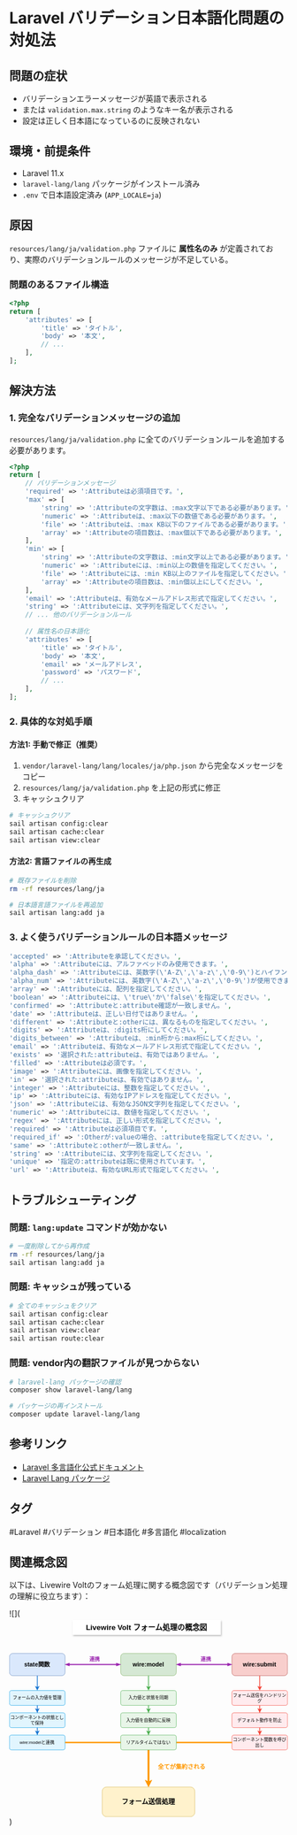 # Laravel バリデーション日本語化問題の対処法

## 問題の症状
- バリデーションエラーメッセージが英語で表示される
- または `validation.max.string` のようなキー名が表示される
- 設定は正しく日本語になっているのに反映されない

## 環境・前提条件
- Laravel 11.x
- `laravel-lang/lang` パッケージがインストール済み
- `.env` で日本語設定済み (`APP_LOCALE=ja`)

## 原因
`resources/lang/ja/validation.php` ファイルに **属性名のみ** が定義されており、実際のバリデーションルールのメッセージが不足している。

### 問題のあるファイル構造
```php
<?php
return [
    'attributes' => [
        'title' => 'タイトル',
        'body' => '本文',
        // ...
    ],
];
```

## 解決方法

### 1. 完全なバリデーションメッセージの追加
`resources/lang/ja/validation.php` に全てのバリデーションルールを追加する必要があります。

```php
<?php
return [
    // バリデーションメッセージ
    'required' => ':Attributeは必須項目です。',
    'max' => [
        'string' => ':Attributeの文字数は、:max文字以下である必要があります。',
        'numeric' => ':Attributeは、:max以下の数値である必要があります。',
        'file' => ':Attributeは、:max KB以下のファイルである必要があります。',
        'array' => ':Attributeの項目数は、:max個以下である必要があります。',
    ],
    'min' => [
        'string' => ':Attributeの文字数は、:min文字以上である必要があります。',
        'numeric' => ':Attributeには、:min以上の数値を指定してください。',
        'file' => ':Attributeには、:min KB以上のファイルを指定してください。',
        'array' => ':Attributeの項目数は、:min個以上にしてください。',
    ],
    'email' => ':Attributeは、有効なメールアドレス形式で指定してください。',
    'string' => ':Attributeには、文字列を指定してください。',
    // ... 他のバリデーションルール
    
    // 属性名の日本語化
    'attributes' => [
        'title' => 'タイトル',
        'body' => '本文',
        'email' => 'メールアドレス',
        'password' => 'パスワード',
        // ...
    ],
];
```

### 2. 具体的な対処手順

#### 方法1: 手動で修正（推奨）
1. `vendor/laravel-lang/lang/locales/ja/php.json` から完全なメッセージをコピー
2. `resources/lang/ja/validation.php` を上記の形式に修正
3. キャッシュクリア

```bash
# キャッシュクリア
sail artisan config:clear
sail artisan cache:clear  
sail artisan view:clear
```

#### 方法2: 言語ファイルの再生成
```bash
# 既存ファイルを削除
rm -rf resources/lang/ja

# 日本語言語ファイルを再追加
sail artisan lang:add ja
```

### 3. よく使うバリデーションルールの日本語メッセージ

```php
'accepted' => ':Attributeを承認してください。',
'alpha' => ':Attributeには、アルファベッドのみ使用できます。',
'alpha_dash' => ':Attributeには、英数字(\'A-Z\',\'a-z\',\'0-9\')とハイフンと下線(\'-\',\'_\')が使用できます。',
'alpha_num' => ':Attributeには、英数字(\'A-Z\',\'a-z\',\'0-9\')が使用できます。',
'array' => ':Attributeには、配列を指定してください。',
'boolean' => ':Attributeには、\'true\'か\'false\'を指定してください。',
'confirmed' => ':Attributeと:attribute確認が一致しません。',
'date' => ':Attributeは、正しい日付ではありません。',
'different' => ':Attributeと:otherには、異なるものを指定してください。',
'digits' => ':Attributeは、:digits桁にしてください。',
'digits_between' => ':Attributeは、:min桁から:max桁にしてください。',
'email' => ':Attributeは、有効なメールアドレス形式で指定してください。',
'exists' => '選択された:attributeは、有効ではありません。',
'filled' => ':Attributeは必須です。',
'image' => ':Attributeには、画像を指定してください。',
'in' => '選択された:attributeは、有効ではありません。',
'integer' => ':Attributeには、整数を指定してください。',
'ip' => ':Attributeには、有効なIPアドレスを指定してください。',
'json' => ':Attributeには、有効なJSON文字列を指定してください。',
'numeric' => ':Attributeには、数値を指定してください。',
'regex' => ':Attributeには、正しい形式を指定してください。',
'required' => ':Attributeは必須項目です。',
'required_if' => ':Otherが:valueの場合、:attributeを指定してください。',
'same' => ':Attributeと:otherが一致しません。',
'string' => ':Attributeには、文字列を指定してください。',
'unique' => '指定の:attributeは既に使用されています。',
'url' => ':Attributeは、有効なURL形式で指定してください。',
```

## トラブルシューティング

### 問題: `lang:update` コマンドが効かない
```bash
# 一度削除してから再作成
rm -rf resources/lang/ja
sail artisan lang:add ja
```

### 問題: キャッシュが残っている
```bash
# 全てのキャッシュをクリア
sail artisan config:clear
sail artisan cache:clear
sail artisan view:clear
sail artisan route:clear
```

### 問題: vendor内の翻訳ファイルが見つからない
```bash
# laravel-lang パッケージの確認
composer show laravel-lang/lang

# パッケージの再インストール
composer update laravel-lang/lang
```

## 参考リンク
- [Laravel 多言語化公式ドキュメント](https://laravel.com/docs/11.x/localization)
- [Laravel Lang パッケージ](https://github.com/Laravel-Lang/lang)

## タグ
#Laravel #バリデーション #日本語化 #多言語化 #localization


## 関連概念図

以下は、Livewire Voltのフォーム処理に関する概念図です（バリデーション処理の理解に役立ちます）：

![](<svg xmlns="http://www.w3.org/2000/svg" style="cursor:pointer;max-width:100%;max-height:535px;" xmlns:xlink="http://www.w3.org/1999/xlink" version="1.1" width="751px" viewBox="-0.5 -0.5 751 535" content="&lt;mxfile&gt;&#10;  &lt;diagram name=&quot;Livewire Volt概念図&quot; id=&quot;livewire-concepts&quot;&gt;&#10;    &lt;mxGraphModel dx=&quot;398&quot; dy=&quot;344&quot; grid=&quot;1&quot; gridSize=&quot;10&quot; guides=&quot;1&quot; tooltips=&quot;1&quot; connect=&quot;1&quot; arrows=&quot;1&quot; fold=&quot;1&quot; page=&quot;1&quot; pageScale=&quot;1&quot; pageWidth=&quot;1169&quot; pageHeight=&quot;827&quot; math=&quot;0&quot; shadow=&quot;0&quot;&gt;&#10;      &lt;root&gt;&#10;        &lt;mxCell id=&quot;0&quot; /&gt;&#10;        &lt;mxCell id=&quot;1&quot; parent=&quot;0&quot; /&gt;&#10;        &lt;mxCell id=&quot;title&quot; value=&quot;Livewire Volt フォーム処理の概念図&quot; style=&quot;text;html=1;strokeColor=none;fillColor=#FFFFFF;align=center;verticalAlign=middle;whiteSpace=wrap;rounded=0;fontSize=20;fontStyle=1;shadow=1;&quot; parent=&quot;1&quot; vertex=&quot;1&quot;&gt;&#10;          &lt;mxGeometry x=&quot;270&quot; y=&quot;30&quot; width=&quot;400&quot; height=&quot;40&quot; as=&quot;geometry&quot; /&gt;&#10;        &lt;/mxCell&gt;&#10;        &lt;mxCell id=&quot;state&quot; value=&quot;state関数&quot; style=&quot;rounded=1;whiteSpace=wrap;html=1;fillColor=#dae8fc;strokeColor=#6c8ebf;fontSize=16;fontStyle=1;&quot; parent=&quot;1&quot; vertex=&quot;1&quot;&gt;&#10;          &lt;mxGeometry x=&quot;100&quot; y=&quot;120&quot; width=&quot;150&quot; height=&quot;60&quot; as=&quot;geometry&quot; /&gt;&#10;        &lt;/mxCell&gt;&#10;        &lt;mxCell id=&quot;state-desc1&quot; value=&quot;フォームの入力値を管理&quot; style=&quot;rounded=1;whiteSpace=wrap;html=1;fillColor=#e1f5fe;strokeColor=#039be5;&quot; parent=&quot;1&quot; vertex=&quot;1&quot;&gt;&#10;          &lt;mxGeometry x=&quot;100&quot; y=&quot;220&quot; width=&quot;150&quot; height=&quot;40&quot; as=&quot;geometry&quot; /&gt;&#10;        &lt;/mxCell&gt;&#10;        &lt;mxCell id=&quot;state-desc2&quot; value=&quot;コンポーネントの状態として保持&quot; style=&quot;rounded=1;whiteSpace=wrap;html=1;fillColor=#e1f5fe;strokeColor=#039be5;&quot; parent=&quot;1&quot; vertex=&quot;1&quot;&gt;&#10;          &lt;mxGeometry x=&quot;100&quot; y=&quot;280&quot; width=&quot;150&quot; height=&quot;40&quot; as=&quot;geometry&quot; /&gt;&#10;        &lt;/mxCell&gt;&#10;        &lt;mxCell id=&quot;state-desc3&quot; value=&quot;wire:modelと連携&quot; style=&quot;rounded=1;whiteSpace=wrap;html=1;fillColor=#e1f5fe;strokeColor=#039be5;&quot; parent=&quot;1&quot; vertex=&quot;1&quot;&gt;&#10;          &lt;mxGeometry x=&quot;100&quot; y=&quot;340&quot; width=&quot;150&quot; height=&quot;40&quot; as=&quot;geometry&quot; /&gt;&#10;        &lt;/mxCell&gt;&#10;        &lt;mxCell id=&quot;wiremodel&quot; value=&quot;wire:model&quot; style=&quot;rounded=1;whiteSpace=wrap;html=1;fillColor=#d5e8d4;strokeColor=#82b366;fontSize=16;fontStyle=1;&quot; parent=&quot;1&quot; vertex=&quot;1&quot;&gt;&#10;          &lt;mxGeometry x=&quot;400&quot; y=&quot;120&quot; width=&quot;150&quot; height=&quot;60&quot; as=&quot;geometry&quot; /&gt;&#10;        &lt;/mxCell&gt;&#10;        &lt;mxCell id=&quot;model-desc1&quot; value=&quot;入力値と状態を同期&quot; style=&quot;rounded=1;whiteSpace=wrap;html=1;fillColor=#e8f5e8;strokeColor=#4caf50;&quot; parent=&quot;1&quot; vertex=&quot;1&quot;&gt;&#10;          &lt;mxGeometry x=&quot;400&quot; y=&quot;220&quot; width=&quot;150&quot; height=&quot;40&quot; as=&quot;geometry&quot; /&gt;&#10;        &lt;/mxCell&gt;&#10;        &lt;mxCell id=&quot;model-desc2&quot; value=&quot;入力値を自動的に反映&quot; style=&quot;rounded=1;whiteSpace=wrap;html=1;fillColor=#e8f5e8;strokeColor=#4caf50;&quot; parent=&quot;1&quot; vertex=&quot;1&quot;&gt;&#10;          &lt;mxGeometry x=&quot;400&quot; y=&quot;280&quot; width=&quot;150&quot; height=&quot;40&quot; as=&quot;geometry&quot; /&gt;&#10;        &lt;/mxCell&gt;&#10;        &lt;mxCell id=&quot;wiresubmit&quot; value=&quot;wire:submit&quot; style=&quot;rounded=1;whiteSpace=wrap;html=1;fillColor=#f8cecc;strokeColor=#b85450;fontSize=16;fontStyle=1;&quot; parent=&quot;1&quot; vertex=&quot;1&quot;&gt;&#10;          &lt;mxGeometry x=&quot;700&quot; y=&quot;120&quot; width=&quot;150&quot; height=&quot;60&quot; as=&quot;geometry&quot; /&gt;&#10;        &lt;/mxCell&gt;&#10;        &lt;mxCell id=&quot;submit-desc1&quot; value=&quot;フォーム送信をハンドリング&quot; style=&quot;rounded=1;whiteSpace=wrap;html=1;fillColor=#ffebee;strokeColor=#f44336;&quot; parent=&quot;1&quot; vertex=&quot;1&quot;&gt;&#10;          &lt;mxGeometry x=&quot;700&quot; y=&quot;220&quot; width=&quot;150&quot; height=&quot;40&quot; as=&quot;geometry&quot; /&gt;&#10;        &lt;/mxCell&gt;&#10;        &lt;mxCell id=&quot;submit-desc2&quot; value=&quot;デフォルト動作を防止&quot; style=&quot;rounded=1;whiteSpace=wrap;html=1;fillColor=#ffebee;strokeColor=#f44336;&quot; parent=&quot;1&quot; vertex=&quot;1&quot;&gt;&#10;          &lt;mxGeometry x=&quot;700&quot; y=&quot;280&quot; width=&quot;150&quot; height=&quot;40&quot; as=&quot;geometry&quot; /&gt;&#10;        &lt;/mxCell&gt;&#10;        &lt;mxCell id=&quot;submit-desc3&quot; value=&quot;コンポーネント関数を呼び出し&quot; style=&quot;rounded=1;whiteSpace=wrap;html=1;fillColor=#ffebee;strokeColor=#f44336;&quot; parent=&quot;1&quot; vertex=&quot;1&quot;&gt;&#10;          &lt;mxGeometry x=&quot;700&quot; y=&quot;340&quot; width=&quot;150&quot; height=&quot;40&quot; as=&quot;geometry&quot; /&gt;&#10;        &lt;/mxCell&gt;&#10;        &lt;mxCell id=&quot;process&quot; value=&quot;フォーム送信処理&quot; style=&quot;rounded=1;whiteSpace=wrap;html=1;fillColor=#fff2cc;strokeColor=#d6b656;fontSize=18;fontStyle=1;&quot; parent=&quot;1&quot; vertex=&quot;1&quot;&gt;&#10;          &lt;mxGeometry x=&quot;350&quot; y=&quot;480&quot; width=&quot;250&quot; height=&quot;80&quot; as=&quot;geometry&quot; /&gt;&#10;        &lt;/mxCell&gt;&#10;        &lt;mxCell id=&quot;arrow1&quot; style=&quot;edgeStyle=orthogonalEdgeStyle;rounded=0;orthogonalLoop=1;jettySize=auto;html=1;strokeWidth=2;strokeColor=#1976d2;&quot; parent=&quot;1&quot; source=&quot;state&quot; target=&quot;state-desc1&quot; edge=&quot;1&quot;&gt;&#10;          &lt;mxGeometry relative=&quot;1&quot; as=&quot;geometry&quot; /&gt;&#10;        &lt;/mxCell&gt;&#10;        &lt;mxCell id=&quot;arrow2&quot; style=&quot;edgeStyle=orthogonalEdgeStyle;rounded=0;orthogonalLoop=1;jettySize=auto;html=1;strokeWidth=2;strokeColor=#1976d2;&quot; parent=&quot;1&quot; source=&quot;state-desc1&quot; target=&quot;state-desc2&quot; edge=&quot;1&quot;&gt;&#10;          &lt;mxGeometry relative=&quot;1&quot; as=&quot;geometry&quot; /&gt;&#10;        &lt;/mxCell&gt;&#10;        &lt;mxCell id=&quot;arrow3&quot; style=&quot;edgeStyle=orthogonalEdgeStyle;rounded=0;orthogonalLoop=1;jettySize=auto;html=1;strokeWidth=2;strokeColor=#1976d2;&quot; parent=&quot;1&quot; source=&quot;state-desc2&quot; target=&quot;state-desc3&quot; edge=&quot;1&quot;&gt;&#10;          &lt;mxGeometry relative=&quot;1&quot; as=&quot;geometry&quot; /&gt;&#10;        &lt;/mxCell&gt;&#10;        &lt;mxCell id=&quot;arrow4&quot; style=&quot;edgeStyle=orthogonalEdgeStyle;rounded=0;orthogonalLoop=1;jettySize=auto;html=1;strokeWidth=2;strokeColor=#4caf50;&quot; parent=&quot;1&quot; source=&quot;wiremodel&quot; target=&quot;model-desc1&quot; edge=&quot;1&quot;&gt;&#10;          &lt;mxGeometry relative=&quot;1&quot; as=&quot;geometry&quot; /&gt;&#10;        &lt;/mxCell&gt;&#10;        &lt;mxCell id=&quot;arrow5&quot; style=&quot;edgeStyle=orthogonalEdgeStyle;rounded=0;orthogonalLoop=1;jettySize=auto;html=1;strokeWidth=2;strokeColor=#4caf50;&quot; parent=&quot;1&quot; source=&quot;model-desc1&quot; target=&quot;model-desc2&quot; edge=&quot;1&quot;&gt;&#10;          &lt;mxGeometry relative=&quot;1&quot; as=&quot;geometry&quot; /&gt;&#10;        &lt;/mxCell&gt;&#10;        &lt;mxCell id=&quot;arrow6&quot; style=&quot;edgeStyle=orthogonalEdgeStyle;rounded=0;orthogonalLoop=1;jettySize=auto;html=1;strokeWidth=2;strokeColor=#4caf50;&quot; parent=&quot;1&quot; source=&quot;model-desc2&quot; target=&quot;model-desc3&quot; edge=&quot;1&quot;&gt;&#10;          &lt;mxGeometry relative=&quot;1&quot; as=&quot;geometry&quot; /&gt;&#10;        &lt;/mxCell&gt;&#10;        &lt;mxCell id=&quot;arrow7&quot; style=&quot;edgeStyle=orthogonalEdgeStyle;rounded=0;orthogonalLoop=1;jettySize=auto;html=1;strokeWidth=2;strokeColor=#f44336;&quot; parent=&quot;1&quot; source=&quot;wiresubmit&quot; target=&quot;submit-desc1&quot; edge=&quot;1&quot;&gt;&#10;          &lt;mxGeometry relative=&quot;1&quot; as=&quot;geometry&quot; /&gt;&#10;        &lt;/mxCell&gt;&#10;        &lt;mxCell id=&quot;arrow8&quot; style=&quot;edgeStyle=orthogonalEdgeStyle;rounded=0;orthogonalLoop=1;jettySize=auto;html=1;strokeWidth=2;strokeColor=#f44336;&quot; parent=&quot;1&quot; source=&quot;submit-desc1&quot; target=&quot;submit-desc2&quot; edge=&quot;1&quot;&gt;&#10;          &lt;mxGeometry relative=&quot;1&quot; as=&quot;geometry&quot; /&gt;&#10;        &lt;/mxCell&gt;&#10;        &lt;mxCell id=&quot;arrow9&quot; style=&quot;edgeStyle=orthogonalEdgeStyle;rounded=0;orthogonalLoop=1;jettySize=auto;html=1;strokeWidth=2;strokeColor=#f44336;&quot; parent=&quot;1&quot; source=&quot;submit-desc2&quot; target=&quot;submit-desc3&quot; edge=&quot;1&quot;&gt;&#10;          &lt;mxGeometry relative=&quot;1&quot; as=&quot;geometry&quot; /&gt;&#10;        &lt;/mxCell&gt;&#10;        &lt;mxCell id=&quot;relation1&quot; style=&quot;edgeStyle=orthogonalEdgeStyle;rounded=0;orthogonalLoop=1;jettySize=auto;html=1;strokeWidth=3;strokeColor=#9c27b0;strokeDasharray=8;endArrow=openThin;startArrow=openThin;&quot; parent=&quot;1&quot; source=&quot;state&quot; target=&quot;wiremodel&quot; edge=&quot;1&quot;&gt;&#10;          &lt;mxGeometry relative=&quot;1&quot; as=&quot;geometry&quot; /&gt;&#10;        &lt;/mxCell&gt;&#10;        &lt;mxCell id=&quot;relation2&quot; style=&quot;edgeStyle=orthogonalEdgeStyle;rounded=0;orthogonalLoop=1;jettySize=auto;html=1;strokeWidth=3;strokeColor=#9c27b0;strokeDasharray=8;endArrow=openThin;startArrow=openThin;&quot; parent=&quot;1&quot; source=&quot;wiremodel&quot; target=&quot;wiresubmit&quot; edge=&quot;1&quot;&gt;&#10;          &lt;mxGeometry relative=&quot;1&quot; as=&quot;geometry&quot; /&gt;&#10;        &lt;/mxCell&gt;&#10;        &lt;mxCell id=&quot;toprocess1&quot; style=&quot;edgeStyle=orthogonalEdgeStyle;rounded=0;orthogonalLoop=1;jettySize=auto;html=1;strokeWidth=4;strokeColor=#ff9800;&quot; parent=&quot;1&quot; source=&quot;state-desc3&quot; target=&quot;process&quot; edge=&quot;1&quot;&gt;&#10;          &lt;mxGeometry relative=&quot;1&quot; as=&quot;geometry&quot; /&gt;&#10;        &lt;/mxCell&gt;&#10;        &lt;mxCell id=&quot;toprocess2&quot; style=&quot;edgeStyle=orthogonalEdgeStyle;rounded=0;orthogonalLoop=1;jettySize=auto;html=1;strokeWidth=4;strokeColor=#ff9800;&quot; parent=&quot;1&quot; source=&quot;model-desc3&quot; target=&quot;process&quot; edge=&quot;1&quot;&gt;&#10;          &lt;mxGeometry relative=&quot;1&quot; as=&quot;geometry&quot; /&gt;&#10;        &lt;/mxCell&gt;&#10;        &lt;mxCell id=&quot;toprocess3&quot; style=&quot;edgeStyle=orthogonalEdgeStyle;rounded=0;orthogonalLoop=1;jettySize=auto;html=1;strokeWidth=4;strokeColor=#ff9800;&quot; parent=&quot;1&quot; source=&quot;submit-desc3&quot; target=&quot;process&quot; edge=&quot;1&quot;&gt;&#10;          &lt;mxGeometry relative=&quot;1&quot; as=&quot;geometry&quot; /&gt;&#10;        &lt;/mxCell&gt;&#10;        &lt;mxCell id=&quot;label1&quot; value=&quot;連携&quot; style=&quot;text;html=1;strokeColor=none;fillColor=none;align=center;verticalAlign=middle;whiteSpace=wrap;rounded=0;fontSize=14;fontColor=#9c27b0;fontStyle=1;&quot; parent=&quot;1&quot; vertex=&quot;1&quot;&gt;&#10;          &lt;mxGeometry x=&quot;300&quot; y=&quot;120&quot; width=&quot;60&quot; height=&quot;30&quot; as=&quot;geometry&quot; /&gt;&#10;        &lt;/mxCell&gt;&#10;        &lt;mxCell id=&quot;label2&quot; value=&quot;連携&quot; style=&quot;text;html=1;strokeColor=none;fillColor=none;align=center;verticalAlign=middle;whiteSpace=wrap;rounded=0;fontSize=14;fontColor=#9c27b0;fontStyle=1;&quot; parent=&quot;1&quot; vertex=&quot;1&quot;&gt;&#10;          &lt;mxGeometry x=&quot;600&quot; y=&quot;120&quot; width=&quot;60&quot; height=&quot;30&quot; as=&quot;geometry&quot; /&gt;&#10;        &lt;/mxCell&gt;&#10;        &lt;mxCell id=&quot;label3&quot; value=&quot;全てが集約される&quot; style=&quot;text;html=1;strokeColor=none;fillColor=none;align=center;verticalAlign=middle;whiteSpace=wrap;rounded=0;fontSize=16;fontColor=#ff9800;fontStyle=1;&quot; parent=&quot;1&quot; vertex=&quot;1&quot;&gt;&#10;          &lt;mxGeometry x=&quot;470&quot; y=&quot;410&quot; width=&quot;190&quot; height=&quot;30&quot; as=&quot;geometry&quot; /&gt;&#10;        &lt;/mxCell&gt;&#10;        &lt;mxCell id=&quot;model-desc3&quot; value=&quot;リアルタイムではない&quot; style=&quot;rounded=1;whiteSpace=wrap;html=1;fillColor=#e8f5e8;strokeColor=#4caf50;&quot; parent=&quot;1&quot; vertex=&quot;1&quot;&gt;&#10;          &lt;mxGeometry x=&quot;400&quot; y=&quot;340&quot; width=&quot;150&quot; height=&quot;40&quot; as=&quot;geometry&quot; /&gt;&#10;        &lt;/mxCell&gt;&#10;      &lt;/root&gt;&#10;    &lt;/mxGraphModel&gt;&#10;  &lt;/diagram&gt;&#10;&lt;/mxfile&gt;&#10;" onclick="(function(svg){var src=window.event.target||window.event.srcElement;while (src!=null&amp;&amp;src.nodeName.toLowerCase()!='a'){src=src.parentNode;}if(src==null){if(svg.wnd!=null&amp;&amp;!svg.wnd.closed){svg.wnd.focus();}else{var r=function(evt){if(evt.data=='ready'&amp;&amp;evt.source==svg.wnd){svg.wnd.postMessage(decodeURIComponent(svg.getAttribute('content')),'*');window.removeEventListener('message',r);}};window.addEventListener('message',r);svg.wnd=window.open('https://viewer.diagrams.net/?client=1&amp;page=0&amp;edit=_blank');}}})(this);"><defs/><g><g style="filter: drop-shadow(light-dark(rgba(0, 0, 0, 0.25), rgba(237, 237, 237, 0.25)) 2px 3px 2px);"><rect x="170" y="4" width="400" height="40" fill="#ffffff" stroke="none" pointer-events="all" style="fill: light-dark(rgb(255, 255, 255), rgb(18, 18, 18));"/></g><g><g transform="translate(-0.5 -0.5)"><switch><foreignObject style="overflow: visible; text-align: left;" pointer-events="none" width="100%" height="100%" requiredFeatures="http://www.w3.org/TR/SVG11/feature#Extensibility"><div xmlns="http://www.w3.org/1999/xhtml" style="display: flex; align-items: unsafe center; justify-content: unsafe center; width: 398px; height: 1px; padding-top: 24px; margin-left: 171px;"><div style="box-sizing: border-box; font-size: 0; text-align: center; color: #000000; "><div style="display: inline-block; font-size: 20px; font-family: &quot;Helvetica&quot;; color: light-dark(#000000, #ffffff); line-height: 1.2; pointer-events: all; font-weight: bold; white-space: normal; word-wrap: normal; ">Livewire Volt フォーム処理の概念図</div></div></div></foreignObject><text x="370" y="30" fill="light-dark(#000000, #ffffff)" font-family="&quot;Helvetica&quot;" font-size="20px" text-anchor="middle" font-weight="bold">Livewire Volt フォーム処理の概念図</text></switch></g></g><g><rect x="0" y="94" width="150" height="60" rx="9" ry="9" fill="#dae8fc" stroke="#6c8ebf" pointer-events="all" style="fill: light-dark(rgb(218, 232, 252), rgb(29, 41, 59)); stroke: light-dark(rgb(108, 142, 191), rgb(92, 121, 163));"/></g><g><g transform="translate(-0.5 -0.5)"><switch><foreignObject style="overflow: visible; text-align: left;" pointer-events="none" width="100%" height="100%" requiredFeatures="http://www.w3.org/TR/SVG11/feature#Extensibility"><div xmlns="http://www.w3.org/1999/xhtml" style="display: flex; align-items: unsafe center; justify-content: unsafe center; width: 148px; height: 1px; padding-top: 124px; margin-left: 1px;"><div style="box-sizing: border-box; font-size: 0; text-align: center; color: #000000; "><div style="display: inline-block; font-size: 16px; font-family: &quot;Helvetica&quot;; color: light-dark(#000000, #ffffff); line-height: 1.2; pointer-events: all; font-weight: bold; white-space: normal; word-wrap: normal; ">state関数</div></div></div></foreignObject><text x="75" y="129" fill="light-dark(#000000, #ffffff)" font-family="&quot;Helvetica&quot;" font-size="16px" text-anchor="middle" font-weight="bold">state関数</text></switch></g></g><g><rect x="0" y="194" width="150" height="40" rx="6" ry="6" fill="#e1f5fe" stroke="#039be5" pointer-events="all" style="fill: light-dark(rgb(225, 245, 254), rgb(15, 33, 40)); stroke: light-dark(rgb(3, 155, 229), rgb(19, 150, 214));"/></g><g><g transform="translate(-0.5 -0.5)"><switch><foreignObject style="overflow: visible; text-align: left;" pointer-events="none" width="100%" height="100%" requiredFeatures="http://www.w3.org/TR/SVG11/feature#Extensibility"><div xmlns="http://www.w3.org/1999/xhtml" style="display: flex; align-items: unsafe center; justify-content: unsafe center; width: 148px; height: 1px; padding-top: 214px; margin-left: 1px;"><div style="box-sizing: border-box; font-size: 0; text-align: center; color: #000000; "><div style="display: inline-block; font-size: 12px; font-family: &quot;Helvetica&quot;; color: light-dark(#000000, #ffffff); line-height: 1.2; pointer-events: all; white-space: normal; word-wrap: normal; ">フォームの入力値を管理</div></div></div></foreignObject><text x="75" y="218" fill="light-dark(#000000, #ffffff)" font-family="&quot;Helvetica&quot;" font-size="12px" text-anchor="middle">フォームの入力値を管理</text></switch></g></g><g><rect x="0" y="254" width="150" height="40" rx="6" ry="6" fill="#e1f5fe" stroke="#039be5" pointer-events="all" style="fill: light-dark(rgb(225, 245, 254), rgb(15, 33, 40)); stroke: light-dark(rgb(3, 155, 229), rgb(19, 150, 214));"/></g><g><g transform="translate(-0.5 -0.5)"><switch><foreignObject style="overflow: visible; text-align: left;" pointer-events="none" width="100%" height="100%" requiredFeatures="http://www.w3.org/TR/SVG11/feature#Extensibility"><div xmlns="http://www.w3.org/1999/xhtml" style="display: flex; align-items: unsafe center; justify-content: unsafe center; width: 148px; height: 1px; padding-top: 274px; margin-left: 1px;"><div style="box-sizing: border-box; font-size: 0; text-align: center; color: #000000; "><div style="display: inline-block; font-size: 12px; font-family: &quot;Helvetica&quot;; color: light-dark(#000000, #ffffff); line-height: 1.2; pointer-events: all; white-space: normal; word-wrap: normal; ">コンポーネントの状態として保持</div></div></div></foreignObject><text x="75" y="278" fill="light-dark(#000000, #ffffff)" font-family="&quot;Helvetica&quot;" font-size="12px" text-anchor="middle">コンポーネントの状態として保持</text></switch></g></g><g><rect x="0" y="314" width="150" height="40" rx="6" ry="6" fill="#e1f5fe" stroke="#039be5" pointer-events="all" style="fill: light-dark(rgb(225, 245, 254), rgb(15, 33, 40)); stroke: light-dark(rgb(3, 155, 229), rgb(19, 150, 214));"/></g><g><g transform="translate(-0.5 -0.5)"><switch><foreignObject style="overflow: visible; text-align: left;" pointer-events="none" width="100%" height="100%" requiredFeatures="http://www.w3.org/TR/SVG11/feature#Extensibility"><div xmlns="http://www.w3.org/1999/xhtml" style="display: flex; align-items: unsafe center; justify-content: unsafe center; width: 148px; height: 1px; padding-top: 334px; margin-left: 1px;"><div style="box-sizing: border-box; font-size: 0; text-align: center; color: #000000; "><div style="display: inline-block; font-size: 12px; font-family: &quot;Helvetica&quot;; color: light-dark(#000000, #ffffff); line-height: 1.2; pointer-events: all; white-space: normal; word-wrap: normal; ">wire:modelと連携</div></div></div></foreignObject><text x="75" y="338" fill="light-dark(#000000, #ffffff)" font-family="&quot;Helvetica&quot;" font-size="12px" text-anchor="middle">wire:modelと連携</text></switch></g></g><g><rect x="300" y="94" width="150" height="60" rx="9" ry="9" fill="#d5e8d4" stroke="#82b366" pointer-events="all" style="fill: light-dark(rgb(213, 232, 212), rgb(31, 47, 30)); stroke: light-dark(rgb(130, 179, 102), rgb(68, 110, 44));"/></g><g><g transform="translate(-0.5 -0.5)"><switch><foreignObject style="overflow: visible; text-align: left;" pointer-events="none" width="100%" height="100%" requiredFeatures="http://www.w3.org/TR/SVG11/feature#Extensibility"><div xmlns="http://www.w3.org/1999/xhtml" style="display: flex; align-items: unsafe center; justify-content: unsafe center; width: 148px; height: 1px; padding-top: 124px; margin-left: 301px;"><div style="box-sizing: border-box; font-size: 0; text-align: center; color: #000000; "><div style="display: inline-block; font-size: 16px; font-family: &quot;Helvetica&quot;; color: light-dark(#000000, #ffffff); line-height: 1.2; pointer-events: all; font-weight: bold; white-space: normal; word-wrap: normal; ">wire:model</div></div></div></foreignObject><text x="375" y="129" fill="light-dark(#000000, #ffffff)" font-family="&quot;Helvetica&quot;" font-size="16px" text-anchor="middle" font-weight="bold">wire:model</text></switch></g></g><g><rect x="300" y="194" width="150" height="40" rx="6" ry="6" fill="#e8f5e8" stroke="#4caf50" pointer-events="all" style="fill: light-dark(rgb(232, 245, 232), rgb(21, 33, 21)); stroke: light-dark(rgb(76, 175, 80), rgb(50, 135, 54));"/></g><g><g transform="translate(-0.5 -0.5)"><switch><foreignObject style="overflow: visible; text-align: left;" pointer-events="none" width="100%" height="100%" requiredFeatures="http://www.w3.org/TR/SVG11/feature#Extensibility"><div xmlns="http://www.w3.org/1999/xhtml" style="display: flex; align-items: unsafe center; justify-content: unsafe center; width: 148px; height: 1px; padding-top: 214px; margin-left: 301px;"><div style="box-sizing: border-box; font-size: 0; text-align: center; color: #000000; "><div style="display: inline-block; font-size: 12px; font-family: &quot;Helvetica&quot;; color: light-dark(#000000, #ffffff); line-height: 1.2; pointer-events: all; white-space: normal; word-wrap: normal; ">入力値と状態を同期</div></div></div></foreignObject><text x="375" y="218" fill="light-dark(#000000, #ffffff)" font-family="&quot;Helvetica&quot;" font-size="12px" text-anchor="middle">入力値と状態を同期</text></switch></g></g><g><rect x="300" y="254" width="150" height="40" rx="6" ry="6" fill="#e8f5e8" stroke="#4caf50" pointer-events="all" style="fill: light-dark(rgb(232, 245, 232), rgb(21, 33, 21)); stroke: light-dark(rgb(76, 175, 80), rgb(50, 135, 54));"/></g><g><g transform="translate(-0.5 -0.5)"><switch><foreignObject style="overflow: visible; text-align: left;" pointer-events="none" width="100%" height="100%" requiredFeatures="http://www.w3.org/TR/SVG11/feature#Extensibility"><div xmlns="http://www.w3.org/1999/xhtml" style="display: flex; align-items: unsafe center; justify-content: unsafe center; width: 148px; height: 1px; padding-top: 274px; margin-left: 301px;"><div style="box-sizing: border-box; font-size: 0; text-align: center; color: #000000; "><div style="display: inline-block; font-size: 12px; font-family: &quot;Helvetica&quot;; color: light-dark(#000000, #ffffff); line-height: 1.2; pointer-events: all; white-space: normal; word-wrap: normal; ">入力値を自動的に反映</div></div></div></foreignObject><text x="375" y="278" fill="light-dark(#000000, #ffffff)" font-family="&quot;Helvetica&quot;" font-size="12px" text-anchor="middle">入力値を自動的に反映</text></switch></g></g><g><rect x="600" y="94" width="150" height="60" rx="9" ry="9" fill="#f8cecc" stroke="#b85450" pointer-events="all" style="fill: light-dark(rgb(248, 206, 204), rgb(81, 45, 43)); stroke: light-dark(rgb(184, 84, 80), rgb(215, 129, 126));"/></g><g><g transform="translate(-0.5 -0.5)"><switch><foreignObject style="overflow: visible; text-align: left;" pointer-events="none" width="100%" height="100%" requiredFeatures="http://www.w3.org/TR/SVG11/feature#Extensibility"><div xmlns="http://www.w3.org/1999/xhtml" style="display: flex; align-items: unsafe center; justify-content: unsafe center; width: 148px; height: 1px; padding-top: 124px; margin-left: 601px;"><div style="box-sizing: border-box; font-size: 0; text-align: center; color: #000000; "><div style="display: inline-block; font-size: 16px; font-family: &quot;Helvetica&quot;; color: light-dark(#000000, #ffffff); line-height: 1.2; pointer-events: all; font-weight: bold; white-space: normal; word-wrap: normal; ">wire:submit</div></div></div></foreignObject><text x="675" y="129" fill="light-dark(#000000, #ffffff)" font-family="&quot;Helvetica&quot;" font-size="16px" text-anchor="middle" font-weight="bold">wire:submit</text></switch></g></g><g><rect x="600" y="194" width="150" height="40" rx="6" ry="6" fill="#ffebee" stroke="#f44336" pointer-events="all" style="fill: light-dark(rgb(255, 235, 238), rgb(44, 27, 30)); stroke: light-dark(rgb(244, 67, 54), rgb(255, 117, 106));"/></g><g><g transform="translate(-0.5 -0.5)"><switch><foreignObject style="overflow: visible; text-align: left;" pointer-events="none" width="100%" height="100%" requiredFeatures="http://www.w3.org/TR/SVG11/feature#Extensibility"><div xmlns="http://www.w3.org/1999/xhtml" style="display: flex; align-items: unsafe center; justify-content: unsafe center; width: 148px; height: 1px; padding-top: 214px; margin-left: 601px;"><div style="box-sizing: border-box; font-size: 0; text-align: center; color: #000000; "><div style="display: inline-block; font-size: 12px; font-family: &quot;Helvetica&quot;; color: light-dark(#000000, #ffffff); line-height: 1.2; pointer-events: all; white-space: normal; word-wrap: normal; ">フォーム送信をハンドリング</div></div></div></foreignObject><text x="675" y="218" fill="light-dark(#000000, #ffffff)" font-family="&quot;Helvetica&quot;" font-size="12px" text-anchor="middle">フォーム送信をハンドリング</text></switch></g></g><g><rect x="600" y="254" width="150" height="40" rx="6" ry="6" fill="#ffebee" stroke="#f44336" pointer-events="all" style="fill: light-dark(rgb(255, 235, 238), rgb(44, 27, 30)); stroke: light-dark(rgb(244, 67, 54), rgb(255, 117, 106));"/></g><g><g transform="translate(-0.5 -0.5)"><switch><foreignObject style="overflow: visible; text-align: left;" pointer-events="none" width="100%" height="100%" requiredFeatures="http://www.w3.org/TR/SVG11/feature#Extensibility"><div xmlns="http://www.w3.org/1999/xhtml" style="display: flex; align-items: unsafe center; justify-content: unsafe center; width: 148px; height: 1px; padding-top: 274px; margin-left: 601px;"><div style="box-sizing: border-box; font-size: 0; text-align: center; color: #000000; "><div style="display: inline-block; font-size: 12px; font-family: &quot;Helvetica&quot;; color: light-dark(#000000, #ffffff); line-height: 1.2; pointer-events: all; white-space: normal; word-wrap: normal; ">デフォルト動作を防止</div></div></div></foreignObject><text x="675" y="278" fill="light-dark(#000000, #ffffff)" font-family="&quot;Helvetica&quot;" font-size="12px" text-anchor="middle">デフォルト動作を防止</text></switch></g></g><g><rect x="600" y="314" width="150" height="40" rx="6" ry="6" fill="#ffebee" stroke="#f44336" pointer-events="all" style="fill: light-dark(rgb(255, 235, 238), rgb(44, 27, 30)); stroke: light-dark(rgb(244, 67, 54), rgb(255, 117, 106));"/></g><g><g transform="translate(-0.5 -0.5)"><switch><foreignObject style="overflow: visible; text-align: left;" pointer-events="none" width="100%" height="100%" requiredFeatures="http://www.w3.org/TR/SVG11/feature#Extensibility"><div xmlns="http://www.w3.org/1999/xhtml" style="display: flex; align-items: unsafe center; justify-content: unsafe center; width: 148px; height: 1px; padding-top: 334px; margin-left: 601px;"><div style="box-sizing: border-box; font-size: 0; text-align: center; color: #000000; "><div style="display: inline-block; font-size: 12px; font-family: &quot;Helvetica&quot;; color: light-dark(#000000, #ffffff); line-height: 1.2; pointer-events: all; white-space: normal; word-wrap: normal; ">コンポーネント関数を呼び出し</div></div></div></foreignObject><text x="675" y="338" fill="light-dark(#000000, #ffffff)" font-family="&quot;Helvetica&quot;" font-size="12px" text-anchor="middle">コンポーネント関数を呼び出し</text></switch></g></g><g><rect x="250" y="454" width="250" height="80" rx="12" ry="12" fill="#fff2cc" stroke="#d6b656" pointer-events="all" style="fill: light-dark(rgb(255, 242, 204), rgb(40, 29, 0)); stroke: light-dark(rgb(214, 182, 86), rgb(109, 81, 0));"/></g><g><g transform="translate(-0.5 -0.5)"><switch><foreignObject style="overflow: visible; text-align: left;" pointer-events="none" width="100%" height="100%" requiredFeatures="http://www.w3.org/TR/SVG11/feature#Extensibility"><div xmlns="http://www.w3.org/1999/xhtml" style="display: flex; align-items: unsafe center; justify-content: unsafe center; width: 248px; height: 1px; padding-top: 494px; margin-left: 251px;"><div style="box-sizing: border-box; font-size: 0; text-align: center; color: #000000; "><div style="display: inline-block; font-size: 18px; font-family: &quot;Helvetica&quot;; color: light-dark(#000000, #ffffff); line-height: 1.2; pointer-events: all; font-weight: bold; white-space: normal; word-wrap: normal; ">フォーム送信処理</div></div></div></foreignObject><text x="375" y="499" fill="light-dark(#000000, #ffffff)" font-family="&quot;Helvetica&quot;" font-size="18px" text-anchor="middle" font-weight="bold">フォーム送信処理</text></switch></g></g><g><path d="M 75 154 L 75 185.76" fill="none" stroke="#1976d2" stroke-width="2" stroke-miterlimit="10" pointer-events="stroke" style="stroke: light-dark(rgb(25, 118, 210), rgb(79, 159, 238));"/><path d="M 75 191.76 L 71 183.76 L 75 185.76 L 79 183.76 Z" fill="#1976d2" stroke="#1976d2" stroke-width="2" stroke-miterlimit="10" pointer-events="all" style="fill: light-dark(rgb(25, 118, 210), rgb(79, 159, 238)); stroke: light-dark(rgb(25, 118, 210), rgb(79, 159, 238));"/></g><g><path d="M 75 234 L 75 254 L 75 234 L 75 245.76" fill="none" stroke="#1976d2" stroke-width="2" stroke-miterlimit="10" pointer-events="stroke" style="stroke: light-dark(rgb(25, 118, 210), rgb(79, 159, 238));"/><path d="M 75 251.76 L 71 243.76 L 75 245.76 L 79 243.76 Z" fill="#1976d2" stroke="#1976d2" stroke-width="2" stroke-miterlimit="10" pointer-events="all" style="fill: light-dark(rgb(25, 118, 210), rgb(79, 159, 238)); stroke: light-dark(rgb(25, 118, 210), rgb(79, 159, 238));"/></g><g><path d="M 75 294 L 75 314 L 75 294 L 75 305.76" fill="none" stroke="#1976d2" stroke-width="2" stroke-miterlimit="10" pointer-events="stroke" style="stroke: light-dark(rgb(25, 118, 210), rgb(79, 159, 238));"/><path d="M 75 311.76 L 71 303.76 L 75 305.76 L 79 303.76 Z" fill="#1976d2" stroke="#1976d2" stroke-width="2" stroke-miterlimit="10" pointer-events="all" style="fill: light-dark(rgb(25, 118, 210), rgb(79, 159, 238)); stroke: light-dark(rgb(25, 118, 210), rgb(79, 159, 238));"/></g><g><path d="M 375 154 L 375 185.76" fill="none" stroke="#4caf50" stroke-width="2" stroke-miterlimit="10" pointer-events="stroke" style="stroke: light-dark(rgb(76, 175, 80), rgb(50, 135, 54));"/><path d="M 375 191.76 L 371 183.76 L 375 185.76 L 379 183.76 Z" fill="#4caf50" stroke="#4caf50" stroke-width="2" stroke-miterlimit="10" pointer-events="all" style="fill: light-dark(rgb(76, 175, 80), rgb(50, 135, 54)); stroke: light-dark(rgb(76, 175, 80), rgb(50, 135, 54));"/></g><g><path d="M 375 234 L 375 254 L 375 234 L 375 245.76" fill="none" stroke="#4caf50" stroke-width="2" stroke-miterlimit="10" pointer-events="stroke" style="stroke: light-dark(rgb(76, 175, 80), rgb(50, 135, 54));"/><path d="M 375 251.76 L 371 243.76 L 375 245.76 L 379 243.76 Z" fill="#4caf50" stroke="#4caf50" stroke-width="2" stroke-miterlimit="10" pointer-events="all" style="fill: light-dark(rgb(76, 175, 80), rgb(50, 135, 54)); stroke: light-dark(rgb(76, 175, 80), rgb(50, 135, 54));"/></g><g><path d="M 375 294 L 375 314 L 375 294 L 375 305.76" fill="none" stroke="#4caf50" stroke-width="2" stroke-miterlimit="10" pointer-events="stroke" style="stroke: light-dark(rgb(76, 175, 80), rgb(50, 135, 54));"/><path d="M 375 311.76 L 371 303.76 L 375 305.76 L 379 303.76 Z" fill="#4caf50" stroke="#4caf50" stroke-width="2" stroke-miterlimit="10" pointer-events="all" style="fill: light-dark(rgb(76, 175, 80), rgb(50, 135, 54)); stroke: light-dark(rgb(76, 175, 80), rgb(50, 135, 54));"/></g><g><path d="M 675 154 L 675 185.76" fill="none" stroke="#f44336" stroke-width="2" stroke-miterlimit="10" pointer-events="stroke" style="stroke: light-dark(rgb(244, 67, 54), rgb(255, 117, 106));"/><path d="M 675 191.76 L 671 183.76 L 675 185.76 L 679 183.76 Z" fill="#f44336" stroke="#f44336" stroke-width="2" stroke-miterlimit="10" pointer-events="all" style="fill: light-dark(rgb(244, 67, 54), rgb(255, 117, 106)); stroke: light-dark(rgb(244, 67, 54), rgb(255, 117, 106));"/></g><g><path d="M 675 234 L 675 254 L 675 234 L 675 245.76" fill="none" stroke="#f44336" stroke-width="2" stroke-miterlimit="10" pointer-events="stroke" style="stroke: light-dark(rgb(244, 67, 54), rgb(255, 117, 106));"/><path d="M 675 251.76 L 671 243.76 L 675 245.76 L 679 243.76 Z" fill="#f44336" stroke="#f44336" stroke-width="2" stroke-miterlimit="10" pointer-events="all" style="fill: light-dark(rgb(244, 67, 54), rgb(255, 117, 106)); stroke: light-dark(rgb(244, 67, 54), rgb(255, 117, 106));"/></g><g><path d="M 675 294 L 675 314 L 675 294 L 675 305.76" fill="none" stroke="#f44336" stroke-width="2" stroke-miterlimit="10" pointer-events="stroke" style="stroke: light-dark(rgb(244, 67, 54), rgb(255, 117, 106));"/><path d="M 675 311.76 L 671 303.76 L 675 305.76 L 679 303.76 Z" fill="#f44336" stroke="#f44336" stroke-width="2" stroke-miterlimit="10" pointer-events="all" style="fill: light-dark(rgb(244, 67, 54), rgb(255, 117, 106)); stroke: light-dark(rgb(244, 67, 54), rgb(255, 117, 106));"/></g><g><path d="M 156.71 124 L 293.29 124" fill="none" stroke="#9c27b0" stroke-width="3" stroke-miterlimit="10" pointer-events="stroke" style="stroke: light-dark(rgb(156, 39, 176), rgb(245, 144, 255));"/><path d="M 162.35 121 L 153.35 124 L 162.35 127" fill="none" stroke="#9c27b0" stroke-width="3" stroke-miterlimit="10" pointer-events="all" style="stroke: light-dark(rgb(156, 39, 176), rgb(245, 144, 255));"/><path d="M 287.65 127 L 296.65 124 L 287.65 121" fill="none" stroke="#9c27b0" stroke-width="3" stroke-miterlimit="10" pointer-events="all" style="stroke: light-dark(rgb(156, 39, 176), rgb(245, 144, 255));"/></g><g><path d="M 456.71 124 L 593.29 124" fill="none" stroke="#9c27b0" stroke-width="3" stroke-miterlimit="10" pointer-events="stroke" style="stroke: light-dark(rgb(156, 39, 176), rgb(245, 144, 255));"/><path d="M 462.35 121 L 453.35 124 L 462.35 127" fill="none" stroke="#9c27b0" stroke-width="3" stroke-miterlimit="10" pointer-events="all" style="stroke: light-dark(rgb(156, 39, 176), rgb(245, 144, 255));"/><path d="M 587.65 127 L 596.65 124 L 587.65 121" fill="none" stroke="#9c27b0" stroke-width="3" stroke-miterlimit="10" pointer-events="all" style="stroke: light-dark(rgb(156, 39, 176), rgb(245, 144, 255));"/></g><g><path d="M 150 334 L 375 334 L 375 442.03" fill="none" stroke="#ff9800" stroke-width="4" stroke-miterlimit="10" pointer-events="stroke" style="stroke: light-dark(rgb(255, 152, 0), rgb(175, 87, 0));"/><path d="M 375 449.53 L 370 439.53 L 375 442.03 L 380 439.53 Z" fill="#ff9800" stroke="#ff9800" stroke-width="4" stroke-miterlimit="10" pointer-events="all" style="fill: light-dark(rgb(255, 152, 0), rgb(175, 87, 0)); stroke: light-dark(rgb(255, 152, 0), rgb(175, 87, 0));"/></g><g><path d="M 375 354 L 375 442.03" fill="none" stroke="#ff9800" stroke-width="4" stroke-miterlimit="10" pointer-events="stroke" style="stroke: light-dark(rgb(255, 152, 0), rgb(175, 87, 0));"/><path d="M 375 449.53 L 370 439.53 L 375 442.03 L 380 439.53 Z" fill="#ff9800" stroke="#ff9800" stroke-width="4" stroke-miterlimit="10" pointer-events="all" style="fill: light-dark(rgb(255, 152, 0), rgb(175, 87, 0)); stroke: light-dark(rgb(255, 152, 0), rgb(175, 87, 0));"/></g><g><path d="M 600 334 L 375 334 L 375 442.03" fill="none" stroke="#ff9800" stroke-width="4" stroke-miterlimit="10" pointer-events="stroke" style="stroke: light-dark(rgb(255, 152, 0), rgb(175, 87, 0));"/><path d="M 375 449.53 L 370 439.53 L 375 442.03 L 380 439.53 Z" fill="#ff9800" stroke="#ff9800" stroke-width="4" stroke-miterlimit="10" pointer-events="all" style="fill: light-dark(rgb(255, 152, 0), rgb(175, 87, 0)); stroke: light-dark(rgb(255, 152, 0), rgb(175, 87, 0));"/></g><g><rect x="200" y="94" width="60" height="30" fill="none" stroke="none" pointer-events="all"/></g><g><g transform="translate(-0.5 -0.5)"><switch><foreignObject style="overflow: visible; text-align: left;" pointer-events="none" width="100%" height="100%" requiredFeatures="http://www.w3.org/TR/SVG11/feature#Extensibility"><div xmlns="http://www.w3.org/1999/xhtml" style="display: flex; align-items: unsafe center; justify-content: unsafe center; width: 58px; height: 1px; padding-top: 109px; margin-left: 201px;"><div style="box-sizing: border-box; font-size: 0; text-align: center; color: #9c27b0; "><div style="display: inline-block; font-size: 14px; font-family: &quot;Helvetica&quot;; color: light-dark(#9c27b0, #f590ff); line-height: 1.2; pointer-events: all; font-weight: bold; white-space: normal; word-wrap: normal; ">連携</div></div></div></foreignObject><text x="230" y="113" fill="#9c27b0" font-family="&quot;Helvetica&quot;" font-size="14px" text-anchor="middle" font-weight="bold">連携</text></switch></g></g><g><rect x="500" y="94" width="60" height="30" fill="none" stroke="none" pointer-events="all"/></g><g><g transform="translate(-0.5 -0.5)"><switch><foreignObject style="overflow: visible; text-align: left;" pointer-events="none" width="100%" height="100%" requiredFeatures="http://www.w3.org/TR/SVG11/feature#Extensibility"><div xmlns="http://www.w3.org/1999/xhtml" style="display: flex; align-items: unsafe center; justify-content: unsafe center; width: 58px; height: 1px; padding-top: 109px; margin-left: 501px;"><div style="box-sizing: border-box; font-size: 0; text-align: center; color: #9c27b0; "><div style="display: inline-block; font-size: 14px; font-family: &quot;Helvetica&quot;; color: light-dark(#9c27b0, #f590ff); line-height: 1.2; pointer-events: all; font-weight: bold; white-space: normal; word-wrap: normal; ">連携</div></div></div></foreignObject><text x="530" y="113" fill="#9c27b0" font-family="&quot;Helvetica&quot;" font-size="14px" text-anchor="middle" font-weight="bold">連携</text></switch></g></g><g><rect x="370" y="384" width="190" height="30" fill="none" stroke="none" pointer-events="all"/></g><g><g transform="translate(-0.5 -0.5)"><switch><foreignObject style="overflow: visible; text-align: left;" pointer-events="none" width="100%" height="100%" requiredFeatures="http://www.w3.org/TR/SVG11/feature#Extensibility"><div xmlns="http://www.w3.org/1999/xhtml" style="display: flex; align-items: unsafe center; justify-content: unsafe center; width: 188px; height: 1px; padding-top: 399px; margin-left: 371px;"><div style="box-sizing: border-box; font-size: 0; text-align: center; color: #ff9800; "><div style="display: inline-block; font-size: 16px; font-family: &quot;Helvetica&quot;; color: light-dark(#ff9800, #af5700); line-height: 1.2; pointer-events: all; font-weight: bold; white-space: normal; word-wrap: normal; ">全てが集約される</div></div></div></foreignObject><text x="465" y="404" fill="#ff9800" font-family="&quot;Helvetica&quot;" font-size="16px" text-anchor="middle" font-weight="bold">全てが集約される</text></switch></g></g><g><rect x="300" y="314" width="150" height="40" rx="6" ry="6" fill="#e8f5e8" stroke="#4caf50" pointer-events="all" style="fill: light-dark(rgb(232, 245, 232), rgb(21, 33, 21)); stroke: light-dark(rgb(76, 175, 80), rgb(50, 135, 54));"/></g><g><g transform="translate(-0.5 -0.5)"><switch><foreignObject style="overflow: visible; text-align: left;" pointer-events="none" width="100%" height="100%" requiredFeatures="http://www.w3.org/TR/SVG11/feature#Extensibility"><div xmlns="http://www.w3.org/1999/xhtml" style="display: flex; align-items: unsafe center; justify-content: unsafe center; width: 148px; height: 1px; padding-top: 334px; margin-left: 301px;"><div style="box-sizing: border-box; font-size: 0; text-align: center; color: #000000; "><div style="display: inline-block; font-size: 12px; font-family: &quot;Helvetica&quot;; color: light-dark(#000000, #ffffff); line-height: 1.2; pointer-events: all; white-space: normal; word-wrap: normal; ">リアルタイムではない</div></div></div></foreignObject><text x="375" y="338" fill="light-dark(#000000, #ffffff)" font-family="&quot;Helvetica&quot;" font-size="12px" text-anchor="middle">リアルタイムではない</text></switch></g></g></g><switch><g requiredFeatures="http://www.w3.org/TR/SVG11/feature#Extensibility"/><a transform="translate(0,-5)" xlink:href="https://www.drawio.com/doc/faq/svg-export-text-problems" target="_blank"><text text-anchor="middle" font-size="10px" x="50%" y="100%">Text is not SVG - cannot display</text></a></switch></svg>)

